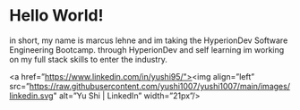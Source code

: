 # Hello World!

in short, my name is marcus lehne and im taking the HyperionDev Software Engineering Bootcamp. through HyperionDev and self learning im working on my full stack skills to enter the industry. 


<a href=”https://www.linkedin.com/in/yushi95/"><img align=”left” src=”https://raw.githubusercontent.com/yushi1007/yushi1007/main/images/linkedin.svg" alt=”Yu Shi | LinkedIn” width=”21px”/></a>
